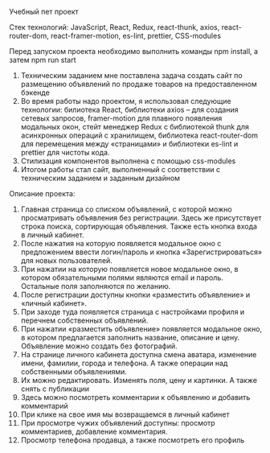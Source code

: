 Учебный пет проект

Стек технологий: JavaScript, React, Redux, react-thunk, axios, react-router-dom, react-framer-motion, es-lint, prettier, CSS-modules

Перед запуском проекта необходимо выполнить команды npm install, а затем npm run start
1.	Техническим заданием мне поставлена задача создать сайт по размещению объявлений по продаже товаров на предоставленном бэкенде
2.	Во время работы надо проектом, я использовал следующие технологии: билиотека React, библиотеки axios – для создания сетевых запросов, framer-motion для плавного появления модальных окон, стейт менеджер Redux с библиотекой thunk для асинхронных операций с хранилищем, библиотека react-router-dom для перемещения между «страницами» и библиотеки es-lint и prettier для чистоты кода.
3.	Стилизация компонентов выполнена с помощью css-modules
5.	Итогом работы стал сайт, выполненный с соответствии с техническим заданием и заданным дизайном

Описание проекта:
1.	Главная страница со списком объявлений, с которой можно просматривать объявления без регистрации. Здесь же присутствует строка поиска, сортирующая объявления. Также есть кнопка входа в личный кабинет.
2.	После нажатия на которую появляется модальное окно с предложением ввести логин/пароль и кнопка «Зарегистрироваться» для новых пользователей.
3.	При нажатии на которую появляется новое модальное окно, в котором обязательными полями являются email и пароль. Остальные поля заполняются по желанию.
4.	После регистрации  доступны кнопки «разместить объявление» и «личный кабинет». 
5.	При заходе туда появляется страница с настройками профиля и перечнем собственных объявлений.
6.	При нажатии «разместить объявление» появляется модальное окно, в котором предлагается заполнить название, описание и цену. Объявление можно создать без фотографий.
7.	На странице личного кабинета доступна смена аватара, изменение имени, фамилии, города и телефона. А также операции над собственными объявлениями.
8.	Их можно редактировать. Изменять поля, цену и картинки. А также снять с публикации
9.	Здесь можно посмотреть комментарии к объявлению и добавить комментарий
10.	При клике на свое имя мы возвращаемся в личный кабинет
11.	При просмотре чужих объявлений доступны: просмотр комментариев, добавление комментария. 
12.	Просмотр телефона продавца, а также посмотреть его профиль
